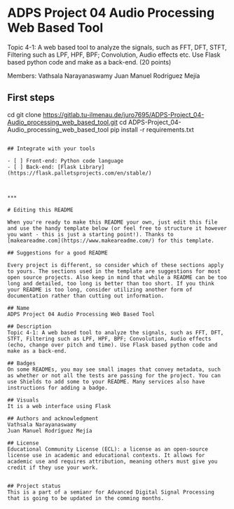 # ADPS Project 04 Audio Processing Web Based Tool

Topic 4-1: A web based tool to analyze the signals, such as FFT, DFT, STFT, Filtering such as LPF, HPF, BPF; Convolution, Audio effects etc. Use Flask based python code and make as a back-end. (20 points)

Members: Vathsala Narayanaswamy
Juan Manuel Rodríguez Mejía


## First steps

cd <any folder>
git clone https://gitlab.tu-ilmenau.de/juro7695/ADPS-Project_04-Audio_processing_web_based_tool.git
cd ADPS-Project_04-Audio_processing_web_based_tool
pip install -r requirements.txt
```

## Integrate with your tools

- [ ] Front-end: Python code language
- [ ] Back-end: [Flask Library](https://flask.palletsprojects.com/en/stable/)



***

# Editing this README

When you're ready to make this README your own, just edit this file and use the handy template below (or feel free to structure it however you want - this is just a starting point!). Thanks to [makeareadme.com](https://www.makeareadme.com/) for this template.

## Suggestions for a good README

Every project is different, so consider which of these sections apply to yours. The sections used in the template are suggestions for most open source projects. Also keep in mind that while a README can be too long and detailed, too long is better than too short. If you think your README is too long, consider utilizing another form of documentation rather than cutting out information.

## Name
ADPS Project 04 Audio Processing Web Based Tool

## Description
Topic 4-1: A web based tool to analyze the signals, such as FFT, DFT, STFT, Filtering such as LPF, HPF, BPF; Convolution, Audio effects (echo, change over pitch and time). Use Flask based python code and make as a back-end.

## Badges
On some READMEs, you may see small images that convey metadata, such as whether or not all the tests are passing for the project. You can use Shields to add some to your README. Many services also have instructions for adding a badge.

## Visuals
It is a web interface using Flask

## Authors and acknowledgment
Vathsala Narayanaswamy
Juan Manuel Rodríguez Mejía

## License
Educational Community License (ECL): a license as an open-source license use in academic and educational contexts. It allows for academic use and requires attribution, meaning others must give you credit if they use your work.


## Project status
This is a part of a semianr for Advanced Digital Signal Processing that is going to be updated in the comming months.

